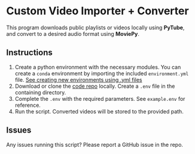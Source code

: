 # Custom Video Importer + Converter

This program downloads public playlists or videos locally using **PyTube**, and convert to a desired audio format using **MoviePy**.

## Instructions

1. Create a python environment with the necessary modules. You can create a `conda` environment by importing the included `environment.yml` file.
   [See creating new environments using .yml files](https://docs.conda.io/projects/conda/en/latest/user-guide/tasks/manage-environments.html#creating-an-environment-from-an-environment-yml-file)
2. Download or clone the [code repo](https://github.com/kdmonroe/pytube_convert) locally. Create a `.env` file in the containing directory.
3. Complete the `.env` with the required parameters. See `example.env` for reference.
4. Run the script. Converted videos will be stored to the provided path.

## Issues

Any issues running this script? Please report a GitHub issue in the repo.
